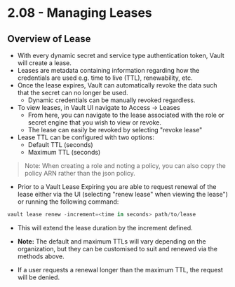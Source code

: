 # 2.08 - Managing Leases

## Overview of Lease

- With every dynamic secret and service type authentication token, Vault will create a lease.
- Leases are metadata containing information regarding how the credentials are used e.g. time to live (TTL), renewability, etc.
- Once the lease expires, Vault can automatically revoke the data such that the secret can no longer be used.
  - Dynamic credentials can be manually revoked regardless.
- To view leases, in Vault UI navigate to Access → Leases
  - From here, you can navigate to the lease associated with the role or secret engine that you wish to view or revoke.
  - The lease can easily be revoked by selecting "revoke lease"
- Lease TTL can be configured with two options:
  - Default TTL (seconds)
  - Maximum TTL (seconds)

> Note: When creating a role and noting a policy, you can also copy the policy ARN rather than the json policy.
>
- Prior to a Vault Lease Expiring you are able to request renewal of the lease either via the UI (selecting "renew lease" when viewing the lease") or running the following command:

```powershell
vault lease renew -increment=<time in seconds> path/to/lease
```

- This will extend the lease duration by the increment defined.

- **Note:** The default and maximum TTLs will vary depending on the organization, but they can be customised to suit and renewed via the methods above.

- If a user requests a renewal longer than the maximum TTL, the request will be denied.
